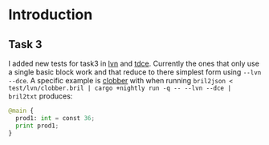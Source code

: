 # Introduction

## Task 3

I added new tests for task3 in [lvn](test/lvn) and [tdce](test/tdce). Currently the ones that only use a single basic block work and that reduce to there simplest form using ```--lvn --dce```. A specific example is [clobber](test/lvn/clobber.bril) with when running ```bril2json < test/lvn/clobber.bril | cargo +nightly run -q -- --lvn --dce | bril2txt``` produces:

```python
@main {
  prod1: int = const 36;
  print prod1;
}
```

